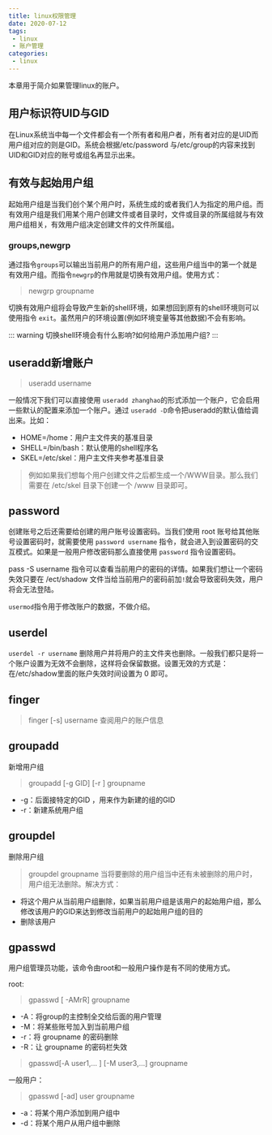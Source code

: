 ```yaml
---
title: linux权限管理
date: 2020-07-12
tags:
 - linux
 - 账户管理
categories: 
 - linux
---
```

本章用于简介如果管理linux的账户。

<!-- more -->

## 用户标识符UID与GID
在Linux系统当中每一个文件都会有一个所有者和用户者，所有者对应的是UID而用户组对应的则是GID。系统会根据/etc/password 与/etc/group的内容来找到UID和GID对应的账号或组名再显示出来。

## 有效与起始用户组
起始用户组是当我们创个某个用户时，系统生成的或者我们人为指定的用户组。而有效用户组是我们用某个用户创建文件或者目录时，文件或目录的所属组就与有效用户组相关，有效用户组决定创建文件的文件所属组。

### groups,newgrp 
通过指令`groups`可以输出当前用户的所有用户组，这些用户组当中的第一个就是有效用户组。而指令`newgrp`的作用就是切换有效用户组。使用方式：

> newgrp groupname

切换有效用户组将会导致产生新的shell环境，如果想回到原有的shell环境则可以使用指令 `exit`。虽然用户的环境设置(例如环境变量等其他数据)不会有影响。

::: warning
切换shell环境会有什么影响?如何给用户添加用户组?
:::

## useradd新增账户

> useradd username

一般情况下我们可以直接使用 `useradd zhanghao`的形式添加一个账户，它会启用一些默认的配置来添加一个账户。通过 `useradd -D`命令把useradd的默认值给调出来。比如：
 - HOME=/home：用户主文件夹的基准目录
 - SHELL=/bin/bash：默认使用的shell程序名
 - SKEL=/etc/skel：用户主文件夹参考基准目录

> 例如如果我们想每个用户创建文件之后都生成一个/WWW目录。那么我们需要在 /etc/skel 目录下创建一个 /www 目录即可。

## password
创建账号之后还需要给创建的用户账号设置密码。当我们使用 root 账号给其他账号设置密码时，就需要使用 `password username` 指令，就会进入到设置密码的交互模式。如果是一般用户修改密码那么直接使用 `password` 指令设置密码。

pass -S username 指令可以查看当前用户的密码的详情。如果我们想让一个密码失效只要在 /ect/shadow 文件当给当前用户的密码前加`!`就会导致密码失效，用户将会无法登陆。

`usermod`指令用于修改账户的数据，不做介绍。

## userdel
`userdel -r username` 删除用户并将用户的主文件夹也删除。一般我们都只是将一个账户设置为无效不会删除，这样将会保留数据。设置无效的方式是：在/etc/shadow里面的账户失效时间设置为 0 即可。

## finger
> finger [-s] username 查阅用户的账户信息

## groupadd 
新增用户组
> groupadd [-g GID] [-r ] groupname
- -g：后面接特定的GID ，用来作为新建的组的GID
- -r：新建系统用户组

## groupdel
删除用户组
> groupdel groupname
当将要删除的用户组当中还有未被删除的用户时，用户组无法删除。解决方式：
- 将这个用户从当前用户组删除，如果当前用户组是该用户的起始用户组，那么修改该用户的GID来达到修改当前用户的起始用户组的目的
- 删除该用户

## gpasswd
用户组管理员功能，该命令由root和一般用户操作是有不同的使用方式。

root:

> gpasswd [ -AMrR] groupname

- -A：将group的主控制全交给后面的用户管理
- -M：将某些账号加入到当前用户组
- -r：将 groupname 的密码删除
- -R：让 groupname 的密码栏失效

> gpasswd[-A user1,... ] [-M user3,...] groupname

一般用户：
> gpasswd [-ad] user groupname
 - -a：将某个用户添加到用户组中
 - -d：将某个用户从用户组中删除